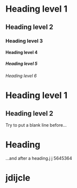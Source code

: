 # Heading level 1
## Heading level 2	
### Heading level 3	
#### Heading level 4
##### Heading level 5
###### Heading level 6

Heading level 1
===============

Heading level 2
---------------

Try to put a blank line before...

# Heading

...and after a heading.j j
5645364
# jdijcle
